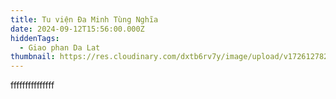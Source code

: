 ```yaml
---
title: Tu viện Đa Minh Tùng Nghĩa
date: 2024-09-12T15:56:00.000Z
hiddenTags:
  - Giao phan Da Lat
thumbnail: https://res.cloudinary.com/dxtb6rv7y/image/upload/v1726127822/3_et0uu2.jpg
---
```

fffffffffffffff
